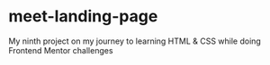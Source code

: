 # meet-landing-page
My ninth project on my journey to learning HTML &amp; CSS while doing Frontend Mentor challenges
